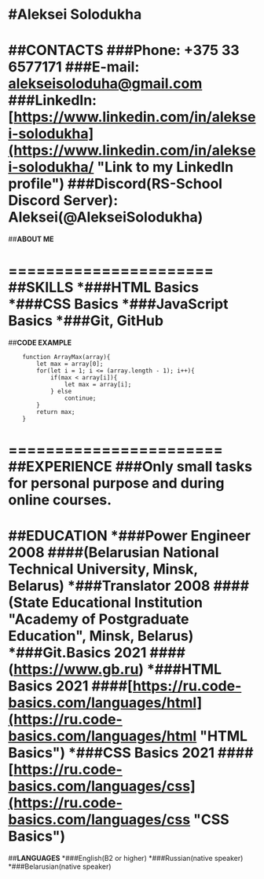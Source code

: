 #**Aleksei Solodukha**
======================
##**CONTACTS**
###**Phone:** +375 33 6577171
###**E-mail:** alekseisoloduha@gmail.com
###**LinkedIn:** [https://www.linkedin.com/in/aleksei-solodukha](https://www.linkedin.com/in/aleksei-solodukha/ "Link to my LinkedIn profile")
###**Discord(RS-School Discord Server):** Aleksei(@AlekseiSolodukha)
======================
##**ABOUT ME**


======================
##**SKILLS**
    *###HTML Basics
    *###CSS Basics
    *###JavaScript Basics
    *###Git, GitHub
=======================
##**CODE EXAMPLE**
```
    function ArrayMax(array){
		let max = array[0];
		for(let i = 1; i <= (array.length - 1); i++){
			if(max < array[i]){
				let max = array[i];
			} else
				continue;
		}
		return max;
	}
```
=======================
##**EXPERIENCE**
###Only small tasks for personal purpose and during online courses.
=======================
##**EDUCATION**
    *###Power Engineer                     2008
     ####(Belarusian National Technical University, Minsk, Belarus)
    *###Translator                         2008
     ####(State Educational Institution "Academy of Postgraduate Education", Minsk, Belarus)
    *###Git.Basics                         2021
      ####(https://www.gb.ru)
    *###HTML Basics                        2021
     ####[https://ru.code-basics.com/languages/html](https://ru.code-basics.com/languages/html "HTML Basics")
    *###CSS Basics                        2021
     ####[https://ru.code-basics.com/languages/css](https://ru.code-basics.com/languages/css "CSS Basics")  
=======================
##**LANGUAGES**
    *###English(B2 or higher)
    *###Russian(native speaker)
    *###Belarusian(native speaker)